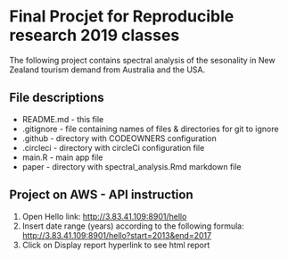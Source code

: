 # Final Procjet for Reproducible research 2019 classes 

The following project contains spectral analysis of the sesonality in New Zealand tourism demand from Australia and the USA. 

## File descriptions

* README.md - this file
* .gitignore - file containing names of files & directories for git to ignore
* .github - directory with CODEOWNERS configuration
* .circleci - directory with circleCi configuration file
* main.R - main app file 
* paper - directory with spectral_analysis.Rmd markdown file 

## Project on AWS - API instruction

1) Open Hello link: http://3.83.41.109:8901/hello
2) Insert date range (years) according to the following formula: http://3.83.41.109:8901/hello?start=2013&end=2017
3) Click on Display report hyperlink to see html report

